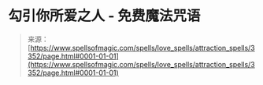 <!--yml

category: 未分类

date: 2024-06-12 18:37:08

-->

# 勾引你所爱之人 - 免费魔法咒语

> 来源：[https://www.spellsofmagic.com/spells/love_spells/attraction_spells/3352/page.html#0001-01-01](https://www.spellsofmagic.com/spells/love_spells/attraction_spells/3352/page.html#0001-01-01)
